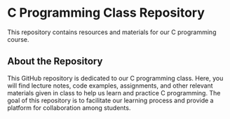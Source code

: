 
# C Programming Class Repository

This repository contains resources and materials for our C programming course.

## About the Repository
This GitHub repository is dedicated to our C programming class. Here, you will find lecture notes, code examples, assignments, and other relevant materials given in class to help us learn and practice C programming. The goal of this repository is to facilitate our learning process and provide a platform for collaboration among students.

